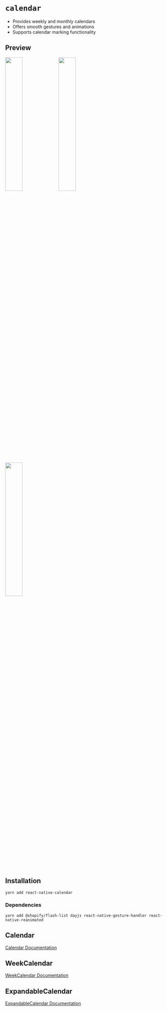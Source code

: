 # `calendar`

-   Provides weekly and monthly calendars
-   Offers smooth gestures and animations
-   Supports calendar marking functionality

## Preview

<p>
  <img src="https://github.com/ReptalieRegion/react-native-monorepo/assets/96051437/d582a1aa-1544-46c1-bacf-c4f713e3269d" width="33%"/>
  <img src="https://github.com/ReptalieRegion/react-native-monorepo/assets/96051437/e8868958-e8fe-4ae1-9c0a-b29b73ac36f9" width="33%" />
  <img src="https://github.com/ReptalieRegion/react-native-monorepo/assets/96051437/6f8a3434-263c-4191-b809-696e5c41630f" width="33%" />
</p>

## Installation

```
yarn add react-native-calendar
```

### Dependencies

```
yarn add @shopify/flash-list dayjs react-native-gesture-handler react-native-reanimated
```

## Calendar

[Calendar Documentation](./src/components/calendar/Calendar.md)

## WeekCalendar

[WeekCalendar Documentation](./src/components/week-calendar/WeekCalendar.md)

## ExpandableCalendar

[ExpandableCalendar Documentation](./src/components/expandable-list-calendar/ExpandableCalendar.md)
